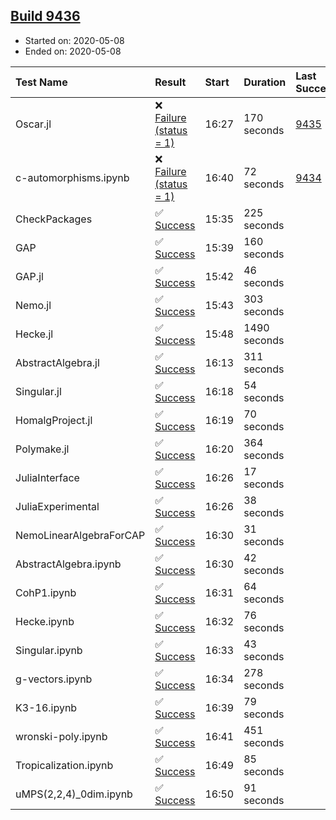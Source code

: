 ## [Build 9436](https://oscarci.mathematik.uni-kl.de/job/oscar/9436/)

* Started on: 2020-05-08
* Ended on: 2020-05-08

| Test Name    | Result | Start | Duration | Last Success | First Failure |
|:-------------|:-------|:------|:---------|:-------------|:--------------|
| Oscar.jl | ❌ [Failure (status = 1)](https://oscarci.mathematik.uni-kl.de/job/oscar/9436/artifact/logs/build-9436/Oscar.jl.log) | 16:27 | 170 seconds | [9435](https://oscarci.mathematik.uni-kl.de/job/oscar/9435/) | [9436](https://oscarci.mathematik.uni-kl.de/job/oscar/9436/) |
| c-automorphisms.ipynb | ❌ [Failure (status = 1)](https://oscarci.mathematik.uni-kl.de/job/oscar/9436/artifact/logs/build-9436/c-automorphisms.ipynb.log) | 16:40 | 72 seconds | [9434](https://oscarci.mathematik.uni-kl.de/job/oscar/9434/) | [9435](https://oscarci.mathematik.uni-kl.de/job/oscar/9435/) |
| CheckPackages | ✅ [Success](https://oscarci.mathematik.uni-kl.de/job/oscar/9436/artifact/logs/build-9436/CheckPackages.log) | 15:35 | 225 seconds |  |  |
| GAP | ✅ [Success](https://oscarci.mathematik.uni-kl.de/job/oscar/9436/artifact/logs/build-9436/GAP.log) | 15:39 | 160 seconds |  |  |
| GAP.jl | ✅ [Success](https://oscarci.mathematik.uni-kl.de/job/oscar/9436/artifact/logs/build-9436/GAP.jl.log) | 15:42 | 46 seconds |  |  |
| Nemo.jl | ✅ [Success](https://oscarci.mathematik.uni-kl.de/job/oscar/9436/artifact/logs/build-9436/Nemo.jl.log) | 15:43 | 303 seconds |  |  |
| Hecke.jl | ✅ [Success](https://oscarci.mathematik.uni-kl.de/job/oscar/9436/artifact/logs/build-9436/Hecke.jl.log) | 15:48 | 1490 seconds |  |  |
| AbstractAlgebra.jl | ✅ [Success](https://oscarci.mathematik.uni-kl.de/job/oscar/9436/artifact/logs/build-9436/AbstractAlgebra.jl.log) | 16:13 | 311 seconds |  |  |
| Singular.jl | ✅ [Success](https://oscarci.mathematik.uni-kl.de/job/oscar/9436/artifact/logs/build-9436/Singular.jl.log) | 16:18 | 54 seconds |  |  |
| HomalgProject.jl | ✅ [Success](https://oscarci.mathematik.uni-kl.de/job/oscar/9436/artifact/logs/build-9436/HomalgProject.jl.log) | 16:19 | 70 seconds |  |  |
| Polymake.jl | ✅ [Success](https://oscarci.mathematik.uni-kl.de/job/oscar/9436/artifact/logs/build-9436/Polymake.jl.log) | 16:20 | 364 seconds |  |  |
| JuliaInterface | ✅ [Success](https://oscarci.mathematik.uni-kl.de/job/oscar/9436/artifact/logs/build-9436/JuliaInterface.log) | 16:26 | 17 seconds |  |  |
| JuliaExperimental | ✅ [Success](https://oscarci.mathematik.uni-kl.de/job/oscar/9436/artifact/logs/build-9436/JuliaExperimental.log) | 16:26 | 38 seconds |  |  |
| NemoLinearAlgebraForCAP | ✅ [Success](https://oscarci.mathematik.uni-kl.de/job/oscar/9436/artifact/logs/build-9436/NemoLinearAlgebraForCAP.log) | 16:30 | 31 seconds |  |  |
| AbstractAlgebra.ipynb | ✅ [Success](https://oscarci.mathematik.uni-kl.de/job/oscar/9436/artifact/logs/build-9436/AbstractAlgebra.ipynb.log) | 16:30 | 42 seconds |  |  |
| CohP1.ipynb | ✅ [Success](https://oscarci.mathematik.uni-kl.de/job/oscar/9436/artifact/logs/build-9436/CohP1.ipynb.log) | 16:31 | 64 seconds |  |  |
| Hecke.ipynb | ✅ [Success](https://oscarci.mathematik.uni-kl.de/job/oscar/9436/artifact/logs/build-9436/Hecke.ipynb.log) | 16:32 | 76 seconds |  |  |
| Singular.ipynb | ✅ [Success](https://oscarci.mathematik.uni-kl.de/job/oscar/9436/artifact/logs/build-9436/Singular.ipynb.log) | 16:33 | 43 seconds |  |  |
| g-vectors.ipynb | ✅ [Success](https://oscarci.mathematik.uni-kl.de/job/oscar/9436/artifact/logs/build-9436/g-vectors.ipynb.log) | 16:34 | 278 seconds |  |  |
| K3-16.ipynb | ✅ [Success](https://oscarci.mathematik.uni-kl.de/job/oscar/9436/artifact/logs/build-9436/K3-16.ipynb.log) | 16:39 | 79 seconds |  |  |
| wronski-poly.ipynb | ✅ [Success](https://oscarci.mathematik.uni-kl.de/job/oscar/9436/artifact/logs/build-9436/wronski-poly.ipynb.log) | 16:41 | 451 seconds |  |  |
| Tropicalization.ipynb | ✅ [Success](https://oscarci.mathematik.uni-kl.de/job/oscar/9436/artifact/logs/build-9436/Tropicalization.ipynb.log) | 16:49 | 85 seconds |  |  |
| uMPS(2,2,4)_0dim.ipynb | ✅ [Success](https://oscarci.mathematik.uni-kl.de/job/oscar/9436/artifact/logs/build-9436/uMPS-2-2-4-_0dim.ipynb.log) | 16:50 | 91 seconds |  |  |
